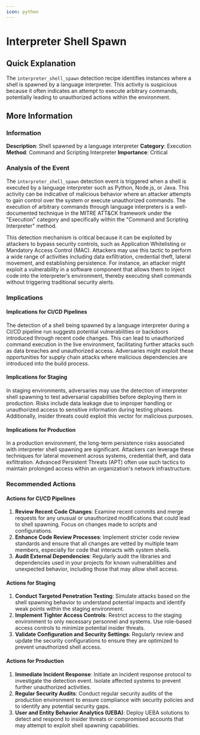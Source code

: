 ```yaml
---
icon: python
---
```


# Interpreter Shell Spawn

## Quick Explanation

The `interpreter_shell_spawn` detection recipe identifies instances where a shell is spawned by a language interpreter. This activity is suspicious because it often indicates an attempt to execute arbitrary commands, potentially leading to unauthorized actions within the environment.

## More Information

### Information

**Description**: Shell spawned by a language interpreter **Category**: Execution **Method**: Command and Scripting Interpreter **Importance**: Critical

### Analysis of the Event

The `interpreter_shell_spawn` detection event is triggered when a shell is executed by a language interpreter such as Python, Node.js, or Java. This activity can be indicative of malicious behavior where an attacker attempts to gain control over the system or execute unauthorized commands. The execution of arbitrary commands through language interpreters is a well-documented technique in the MITRE ATT\&CK framework under the "Execution" category and specifically within the "Command and Scripting Interpreter" method.

This detection mechanism is critical because it can be exploited by attackers to bypass security controls, such as Application Whitelisting or Mandatory Access Control (MAC). Attackers may use this tactic to perform a wide range of activities including data exfiltration, credential theft, lateral movement, and establishing persistence. For instance, an attacker might exploit a vulnerability in a software component that allows them to inject code into the interpreter’s environment, thereby executing shell commands without triggering traditional security alerts.

### Implications

#### Implications for CI/CD Pipelines

The detection of a shell being spawned by a language interpreter during a CI/CD pipeline run suggests potential vulnerabilities or backdoors introduced through recent code changes. This can lead to unauthorized command execution in the live environment, facilitating further attacks such as data breaches and unauthorized access. Adversaries might exploit these opportunities for supply chain attacks where malicious dependencies are introduced into the build process.

#### Implications for Staging

In staging environments, adversaries may use the detection of interpreter shell spawning to test adversarial capabilities before deploying them in production. Risks include data leakage due to improper handling or unauthorized access to sensitive information during testing phases. Additionally, insider threats could exploit this vector for malicious purposes.

#### Implications for Production

In a production environment, the long-term persistence risks associated with interpreter shell spawning are significant. Attackers can leverage these techniques for lateral movement across systems, credential theft, and data exfiltration. Advanced Persistent Threats (APT) often use such tactics to maintain prolonged access within an organization's network infrastructure.

### Recommended Actions

#### Actions for CI/CD Pipelines

1. **Review Recent Code Changes**: Examine recent commits and merge requests for any unusual or unauthorized modifications that could lead to shell spawning. Focus on changes made to scripts and configurations.
2. **Enhance Code Review Processes**: Implement stricter code review standards and ensure that all changes are vetted by multiple team members, especially for code that interacts with system shells.
3. **Audit External Dependencies**: Regularly audit the libraries and dependencies used in your projects for known vulnerabilities and unexpected behavior, including those that may allow shell access.

#### Actions for Staging

1. **Conduct Targeted Penetration Testing**: Simulate attacks based on the shell spawning behavior to understand potential impacts and identify weak points within the staging environment.
2. **Implement Tighter Access Controls**: Restrict access to the staging environment to only necessary personnel and systems. Use role-based access controls to minimize potential insider threats.
3. **Validate Configuration and Security Settings**: Regularly review and update the security configurations to ensure they are optimized to prevent unauthorized shell access.

#### Actions for Production

1. **Immediate Incident Response**: Initiate an incident response protocol to investigate the detection event. Isolate affected systems to prevent further unauthorized activities.
2. **Regular Security Audits**: Conduct regular security audits of the production environment to ensure compliance with security policies and to identify any potential security gaps.
3. **User and Entity Behavior Analytics (UEBA)**: Deploy UEBA solutions to detect and respond to insider threats or compromised accounts that may attempt to exploit shell spawning capabilities.
